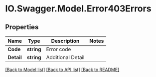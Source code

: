# IO.Swagger.Model.Error403Errors
## Properties

Name | Type | Description | Notes
------------ | ------------- | ------------- | -------------
**Code** | **string** | Error code | 
**Detail** | **string** | Additional Detail | 

[[Back to Model list]](../README.md#documentation-for-models) [[Back to API list]](../README.md#documentation-for-api-endpoints) [[Back to README]](../README.md)

